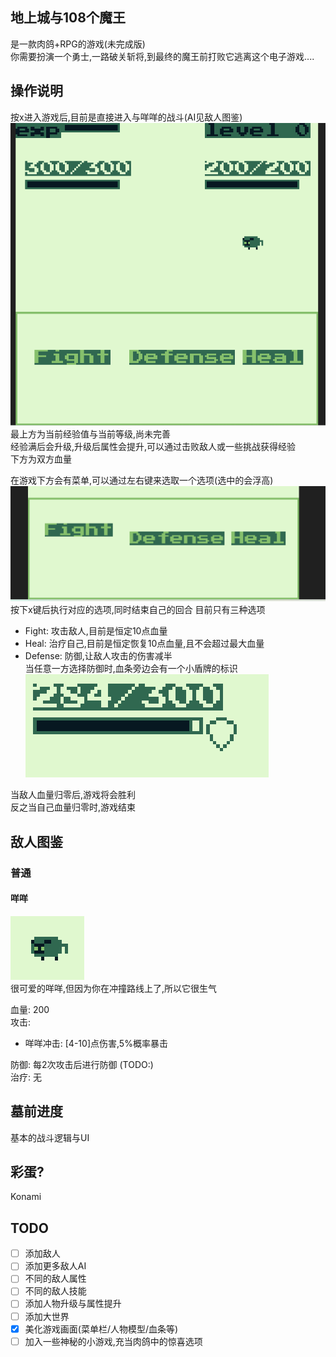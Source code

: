 ## 地上城与108个魔王

是一款肉鸽+RPG的游戏(未完成版)   
你需要扮演一个勇士,一路破关斩将,到最终的魔王前打败它逃离这个电子游戏....

## 操作说明

按x进入游戏后,目前是直接进入与咩咩的战斗(AI见敌人图鉴)
![fight](./resource/fight.png)
最上方为当前经验值与当前等级,尚未完善  
经验满后会升级,升级后属性会提升,可以通过击败敌人或一些挑战获得经验  
下方为双方血量  

在游戏下方会有菜单,可以通过左右键来选取一个选项(选中的会浮高)  
![菜单](./resource/menu.png)
按下x键后执行对应的选项,同时结束自己的回合
目前只有三种选项
- Fight: 攻击敌人,目前是恒定10点血量
- Heal: 治疗自己,目前是恒定恢复10点血量,且不会超过最大血量
- Defense: 防御,让敌人攻击的伤害减半  
当任意一方选择防御时,血条旁边会有一个小盾牌的标识  
![shield](./resource/defence.png)

当敌人血量归零后,游戏将会胜利  
反之当自己血量归零时,游戏结束  
  
## 敌人图鉴

### 普通

#### 咩咩

![mie](./resource/sheep.png)  
很可爱的咩咩,但因为你在冲撞路线上了,所以它很生气

血量: 200  
攻击: 
- 咩咩冲击: [4-10]点伤害,5%概率暴击   

防御: 每2次攻击后进行防御 (TODO:)   
治疗: 无

## 墓前进度

基本的战斗逻辑与UI

## 彩蛋?

Konami

## TODO

- [ ] 添加敌人
- [ ] 添加更多敌人AI
- [ ] 不同的敌人属性
- [ ] 不同的敌人技能
- [ ] 添加人物升级与属性提升
- [ ] 添加大世界
- [x] 美化游戏画面(菜单栏/人物模型/血条等)
- [ ] 加入一些神秘的小游戏,充当肉鸽中的惊喜选项

